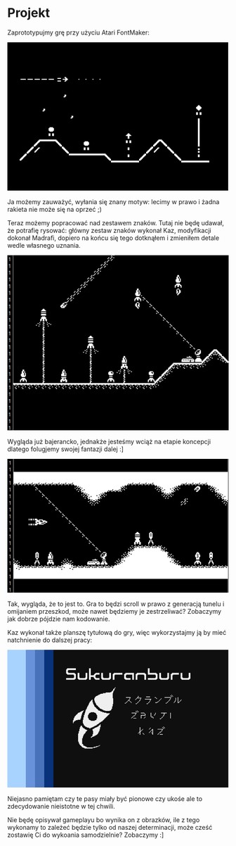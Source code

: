 # Projekt

Zaprototypujmy grę przy użyciu Atari FontMaker:

![proto_00.png](gfx/proto_00.png)

Ja możemy zauważyć, wyłania się znany motyw: lecimy w prawo i żadna rakieta nie może się na oprzeć ;)

Teraz możemy popracować nad zestawem znaków. Tutaj nie będę udawał, że potrafię rysować: główny zestaw znaków wykonał Kaz, modyfikacji dokonał Madrafi, dopiero na końcu się tego dotknąłem i zmieniłem detale wedle własnego uznania.

![proto_01.png](gfx/proto_01.png)

Wygląda już bajerancko, jednakże jesteśmy wciąż na etapie koncepcji dlatego folugjemy swojej fantazji dalej :]

![proto_02.png](gfx/proto_02.png)

Tak, wygląda, że to jest to. Gra to będzi scroll w prawo z generacją tunelu i omijaniem przeszkod, może nawet będziemy je zestrzeliwać? Zobaczymy jak dobrze pójdzie nam kodowanie.

Kaz wykonał także planszę tytułową do gry, więc wykorzystajmy ją by mieć natchnienie do dalszej pracy:

![proto_03.jpg](gfx/proto_03.jpg)

Niejasno pamiętam czy te pasy miały być pionowe czy ukośe ale to zdecydowanie nieistotne w tej chwili.

Nie będę opisywał gameplayu bo wynika on z obrazków, ile z tego wykonamy to zależeć będzie tylko od naszej determinacji, może cześć zostawię Ci do wykoania samodzielnie? Zobaczymy :]